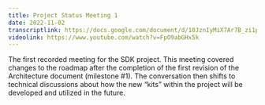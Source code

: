 ```yaml
---
title: Project Status Meeting 1
date: 2022-11-02
transcriptlink: https://docs.google.com/document/d/10JznIyMiX7Ar7B_zi1phKZJUsCUTEvbXARlgH0naF6I/edit?usp=sharing
videolink: https://www.youtube.com/watch?v=FpO9abGHx5k
---
```


The first recorded meeting for the SDK project. This meeting covered changes to the roadmap after the completion of the first revision of the Architecture document (milestone #1). The conversation then shifts to technical discussions about how the new “kits” within the project will be developed and utilized in the future.

